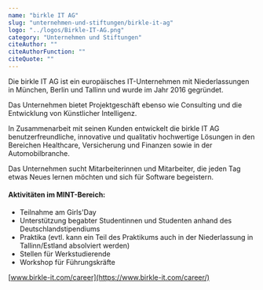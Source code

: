 ```yaml
---
name: "birkle IT AG"
slug: "unternehmen-und-stiftungen/birkle-it-ag"
logo: "../logos/Birkle-IT-AG.png"
category: "Unternehmen und Stiftungen"
citeAuthor: ""
citeAuthorFunction: ""
citeQuote: ""
---
```


Die birkle IT AG ist ein europäisches IT-Unternehmen mit Niederlassungen in München, Berlin und Tallinn und wurde im Jahr 2016 gegründet.

Das Unternehmen bietet Projektgeschäft ebenso wie Consulting und die Entwicklung von Künstlicher Intelligenz.

In Zusammenarbeit mit seinen Kunden entwickelt die birkle IT AG benutzerfreundliche, innovative und qualitativ hochwertige Lösungen in den Bereichen Healthcare, Versicherung und Finanzen sowie in der Automobilbranche.

Das Unternehmen sucht Mitarbeiterinnen und Mitarbeiter, die jeden Tag etwas Neues lernen möchten und sich für Software begeistern.

#### Aktivitäten im MINT-Bereich:

- Teilnahme am Girls'Day
- Unterstützung begabter Studentinnen und Studenten anhand des Deutschlandstipendiums
- Praktika (evtl. kann ein Teil des Praktikums auch in der Niederlassung in Tallinn/Estland absolviert werden)
- Stellen für Werkstudierende
- Workshop für Führungskräfte

[www.birkle-it.com/career](https://www.birkle-it.com/career/)
